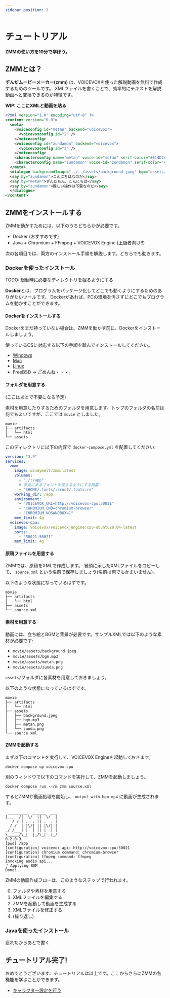 ```yaml
---
sidebar_position: 1
---
```


# チュートリアル

**ZMMの使い方を10分で学ぼう。**

## ZMMとは？

**ずんだムービーメーカー(zmm)** は、VOICEVOXを使った解説動画を無料で作成するためのツールです。
XMLファイルを書くことで、効率的にテキストを解説動画へと変換できるのが特徴です。

**WIP: ここにXMLと動画を貼る**

```xml
<?xml version="1.0" encoding="utf-8" ?>
<content version="0.0">
  <meta>
    <voiceconfig id="metan" backend="voicevox">
      <voicevoxconfig id="2" />
    </voiceconfig>
    <voiceconfig id="zundamon" backend="voicevox">
      <voicevoxconfig id="3" />
    </voiceconfig>
    <characterconfig name="metan" voice-id="metan" serif-color="#E14D2A" tachie-url="../../assets/metan.png" />
    <characterconfig name="zundamon" voice-id="zundamon" serif-color="#379237" tachie-url="../../assets/zunda.png" />
  </meta>
  <dialogue backgroundImage="../../assets/background.jpeg" bgm="assets/bgm.mp3">
  <say by="zundamon">こんにちはなのだ</say>
  <say by="metan">ずんだもん、こんにちは</say>
  <say by="zundamon">難しい操作は不要なのだ</say>
  </dialogue>
</content>
```

## ZMMをインストールする

ZMMを動かすためには、以下のうちどちらかが必要です。

- Docker (おすすめです)
- Java + Chromium + FFmpeg + VOICEVOX Engine (上級者向け!!)

次の各項目では、両方のインストール手順を解説します。どちらでも動きます。

### Dockerを使ったインストール

TODO: 起動時に必要なディレクトリを掘るようにする

**Docker**とは、プログラムをパッケージ化してどこでも動くようにするためのありがたいツールです。
Dockerがあれば、PCの環境を汚さずにどこでもプログラムを動かすことができます。

#### Dockerをインストールする

Dockerをまだ持っていない場合は、ZMMを動かす前に、Dockerをインストールしましょう。

使っているOSに対応する以下の手順を踏んでインストールしてください。

- [Windows](https://docs.docker.jp/docker-for-windows/install.html)
- [Mac](https://docs.docker.jp/docker-for-mac/install.html)
- [Linux](https://docs.docker.jp/desktop/install/linux-install.html)
- FreeBSD → ごめんね・・・。

#### フォルダを用意する

(ここはあとで不要になる予定)

素材を用意したりするためのフォルダを用意します。トップのフォルダの名前は何でもよいですが、ここでは
`movie` としました。

```
movie
├── artifacts
│   └── html
└── assets
```

このディレクトリに以下の内容で `docker-compose.yml` を配置してください:

```yaml
version: "3.9"
services:
  zmm:
    image: windymelt/zmm:latest
    volumes:
      - "./:/app"
      # 手元にあるフォントを使えるようにする措置
      - "$HOME/.fonts/:/root/.fonts:ro"
    working_dir: /app
    environment:
      - "VOICEVOX_URI=http://voicevox-cpu:50021"
      - "CHROMIUM_CMD=chromium-browser"
      - "CHROMIUM_NOSANDBOX=1"
    mem_limit: 4g
  voicevox-cpu:
    image: voicevox/voicevox_engine:cpu-ubuntu20.04-latest
    ports:
      - "50021:50021"
    mem_limit: 4g
```

#### 原稿ファイルを用意する

ZMMでは、原稿をXMLで作成します。
冒頭に示したXMLファイルをコピーして、 `source.xml`
という名前で保存しましょう(名前は何でもかまいません)。

以下のような状態になっているはずです。

```
movie
├── artifacts
│   └── html
├── assets
└── source.xml
```

#### 素材を用意する

動画には、立ち絵とBGMと背景が必要です。サンプルXMLでは以下のような素材が必要です:

- `movie/assets/background.jpeg`
- `movie/assets/bgm.mp3`
- `movie/assets/metan.png`
- `movie/assets/zunda.png`

`assets/`フォルダに各素材を用意しておきましょう。

以下のような状態になっているはずです。

```
movie
├── artifacts
│   └── html
├── assets
│   ├── background.jpeg
│   ├── bgm.mp3
│   ├── metan.png
│   └── zunda.png
└── source.xml
```

#### ZMMを起動する

まず以下のコマンドを実行して、VOICEVOX Engineを起動しておきます。

```shell
docker compose up voicevox-cpu
```

別のウィンドウで以下のコマンドを実行して、ZMMを起動しましょう。

```shell
docker compose run --rm zmm source.xml
```

するとZMMが動画処理を開始し、 `output_with_bgm.mp4` に動画が生成されます。

```
 _________  ______  ___
|___  /|  \/  ||  \/  |
   / / | .  . || .  . |
  / /  | |\/| || |\/| |
./ /___| |  | || |  | |
\_____/\_|  |_/\_|  |_/
0.2.0.3
[pwd] /app
[configuration] voicevox api: http://voicevox-cpu:50021
[configuration] chromium command: chromium-browser
[configuration] ffmpeg command: ffmpeg
Invoking audio api...
⡈ Applying BGM
Done!
```

ZMMの動画作成フローは、このようなステップで行われます。

0. フォルダや素材を用意する
1. XMLファイルを編集する
2. ZMMを起動して動画を生成する
3. XMLファイルを修正する
4. (繰り返し)

### Javaを使ったインストール

疲れたからあとで書く

## チュートリアル完了!

おめでとうございます、チュートリアルは以上です。ここからさらにZMMの各機能を学ぶことができます。

- [キャラクター設定を行う](./chara.md)

